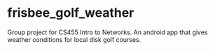 # frisbee_golf_weather
Group project for CS455 Intro to Networks. An android app that gives weather conditions for local disk golf courses.
